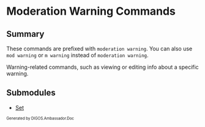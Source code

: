 ﻿Moderation Warning Commands
===========================
## Summary
These commands are prefixed with `moderation warning`. You can also use `mod warning` or `m warning` instead of `moderation warning`.

Warning-related commands, such as viewing or editing info about a specific warning.

## Submodules
* [Set](moderation_warning_set.md)

<sub><sup>Generated by DIGOS.Ambassador.Doc</sup></sub>